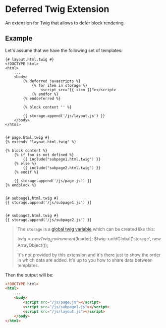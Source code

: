 Deferred Twig Extension
=======================

An extension for Twig that allows to defer block rendering.

## Example

Let's assume that we have the following set of templates:

```jinja
{# layout.html.twig #}
<!DOCTYPE html>
<html>
    ...
    <body>
        {% deferred javascripts %}
            {% for item in storage %}
                <script src="{{ item }}"></script>
            {% endfor %}
        {% enddeferred %}

        {% block content '' %}

        {{ storage.append('/js/layout.js') }}
    </body>
</html>


{# page.html.twig #}
{% extends "layout.html.twig" %}

{% block content %}
    {% if foo is not defined %}
        {{ include("subpage1.html.twig") }}
    {% else %}
        {{ include("subpage2.html.twig") }}
    {% endif %}

    {{ storage.append('/js/page.js') }}
{% endblock %}


{# subpage1.html.twig #}
{{ storage.append('/js/subpage1.js') }}


{# subpage2.html.twig #}
{{ storage.append('/js/subpage2.js') }}
```

> The `storage` is a [global twig variable](http://twig.sensiolabs.org/doc/advanced.html#globals)
> which can be created like this:
>
> $twig = new Twig_Environment($loader);
> $twig->addGlobal('storage', new ArrayObject());
>
> It's not provided by this extension and it's there just to show the order in which data are added.
> It's up to you how to share data between templates.

Then the output will be:

```html
<!DOCTYPE html>
<html>
    ...
    <body>
        <script src="/js/page.js"></script>
        <script src="/js/subpage1.js"></script>
        <script src="/js/layout.js"></script>
    </body>
</html>
```

